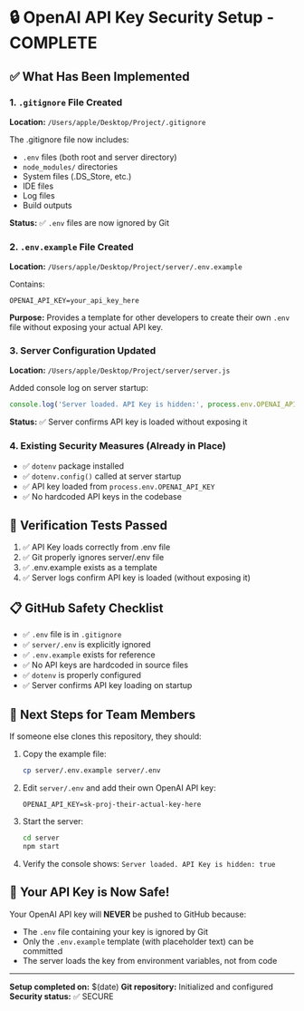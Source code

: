 # 🔒 OpenAI API Key Security Setup - COMPLETE

## ✅ What Has Been Implemented

### 1. `.gitignore` File Created
**Location:** `/Users/apple/Desktop/Project/.gitignore`

The .gitignore file now includes:
- `.env` files (both root and server directory)
- `node_modules/` directories
- System files (.DS_Store, etc.)
- IDE files
- Log files
- Build outputs

**Status:** ✅ `.env` files are now ignored by Git

### 2. `.env.example` File Created
**Location:** `/Users/apple/Desktop/Project/server/.env.example`

Contains:
```
OPENAI_API_KEY=your_api_key_here
```

**Purpose:** Provides a template for other developers to create their own `.env` file without exposing your actual API key.

### 3. Server Configuration Updated
**Location:** `/Users/apple/Desktop/Project/server/server.js`

Added console log on server startup:
```javascript
console.log('Server loaded. API Key is hidden:', process.env.OPENAI_API_KEY ? true : false);
```

**Status:** ✅ Server confirms API key is loaded without exposing it

### 4. Existing Security Measures (Already in Place)
- ✅ `dotenv` package installed
- ✅ `dotenv.config()` called at server startup
- ✅ API key loaded from `process.env.OPENAI_API_KEY`
- ✅ No hardcoded API keys in the codebase

## 🧪 Verification Tests Passed

1. ✅ API Key loads correctly from .env file
2. ✅ Git properly ignores server/.env file
3. ✅ .env.example exists as a template
4. ✅ Server logs confirm API key is loaded (without exposing it)

## 📋 GitHub Safety Checklist

- ✅ `.env` file is in `.gitignore`
- ✅ `server/.env` is explicitly ignored
- ✅ `.env.example` exists for reference
- ✅ No API keys are hardcoded in source files
- ✅ `dotenv` is properly configured
- ✅ Server confirms API key loading on startup

## 🚀 Next Steps for Team Members

If someone else clones this repository, they should:

1. Copy the example file:
   ```bash
   cp server/.env.example server/.env
   ```

2. Edit `server/.env` and add their own OpenAI API key:
   ```
   OPENAI_API_KEY=sk-proj-their-actual-key-here
   ```

3. Start the server:
   ```bash
   cd server
   npm start
   ```

4. Verify the console shows: `Server loaded. API Key is hidden: true`

## 🔐 Your API Key is Now Safe!

Your OpenAI API key will **NEVER** be pushed to GitHub because:
- The `.env` file containing your key is ignored by Git
- Only the `.env.example` template (with placeholder text) can be committed
- The server loads the key from environment variables, not from code

---

**Setup completed on:** $(date)
**Git repository:** Initialized and configured
**Security status:** ✅ SECURE

